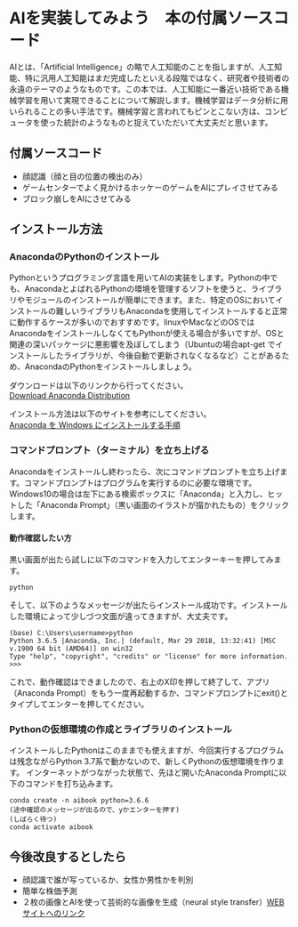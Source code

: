 # AIを実装してみよう　本の付属ソースコード

AIとは、「Artificial Intelligence」の略で人工知能のことを指しますが、人工知能、特に汎用人工知能はまだ完成したといえる段階ではなく、研究者や技術者の永遠のテーマのようなものです。この本では、人工知能に一番近い技術である機械学習を用いて実現できることについて解説します。機械学習はデータ分析に用いられることの多い手法です。機械学習と言われてもピンとこない方は、コンピュータを使った統計のようなものと捉えていただいて大丈夫だと思います。

## 付属ソースコード
- 顔認識（顔と目の位置の検出のみ）
- ゲームセンターでよく見かけるホッケーのゲームをAIにプレイさせてみる
- ブロック崩しをAIにさせてみる

## インストール方法

### AnacondaのPythonのインストール
Pythonというプログラミング言語を用いてAIの実装をします。Pythonの中でも、AnacondaとよばれるPythonの環境を管理するソフトを使うと、ライブラリやモジュールのインストールが簡単にできます。また、特定のOSにおいてインストールの難しいライブラリもAnacondaを使用してインストールすると正常に動作するケースが多いのでおすすめです。linuxやMacなどのOSではAnacondaをインストールしなくてもPythonが使える場合が多いですが、OSと関連の深いパッケージに悪影響を及ぼしてしまう（Ubuntuの場合apt-get でインストールしたライブラリが、今後自動で更新されなくなるなど）ことがあるため、AnacondaのPythonをインストールしましょう。<br>

ダウンロードは以下のリンクから行ってください。<br>
<a href="https://www.anaconda.com/download/">Download Anaconda Distribution</a><br>

インストール方法は以下のサイトを参考にしてください。<br>
<a href="https://weblabo.oscasierra.net/python-anaconda-install-windows/">Anaconda を Windows にインストールする手順</a><br>

### コマンドプロンプト（ターミナル）を立ち上げる
Anacondaをインストールし終わったら、次にコマンドプロンプトを立ち上げます。コマンドプロンプトはプログラムを実行するのに必要な環境です。
Windows10の場合は左下にある検索ボックスに「Anaconda」と入力し、ヒットした「Anaconda Prompt」（黒い画面のイラストが描かれたもの）をクリックします。
#### 動作確認したい方
黒い画面が出たら試しに以下のコマンドを入力してエンターキーを押してみます。

```
python
```
そして、以下のようなメッセージが出たらインストール成功です。インストールした環境によって少しづつ文面が違ってきますが、大丈夫です。
```
(base) C:\Users\username>python
Python 3.6.5 |Anaconda, Inc.| (default, Mar 29 2018, 13:32:41) [MSC v.1900 64 bit (AMD64)] on win32
Type "help", "copyright", "credits" or "license" for more information.                                                  >>>  
```

これで、動作確認はできましたので、右上のX印を押して終了して、アプリ（Anaconda Prompt）をもう一度再起動するか、コマンドプロンプトにexit()とタイプしてエンターを押してください。


### Pythonの仮想環境の作成とライブラリのインストール
インストールしたPythonはこのままでも使えますが、今回実行するプログラムは残念ながらPython 3.7系で動かないので、新しくPythonの仮想環境を作ります。
インターネットがつながった状態で、先ほど開いたAnaconda Promptに以下のコマンドを打ち込みます。
```
conda create -n aibook python=3.6.6
(途中確認のメッセージが出るので、yかエンターを押す)
(しばらく待つ)
conda activate aibook

```


## 今後改良するとしたら
- 顔認識で誰が写っているか、女性か男性かを判別
- 簡単な株価予測
- ２枚の画像とAIを使って芸術的な画像を生成（neural style transfer）<a href="https://docs.neptune.ml/get-started/style-transfer/">WEBサイトへのリンク</a>

